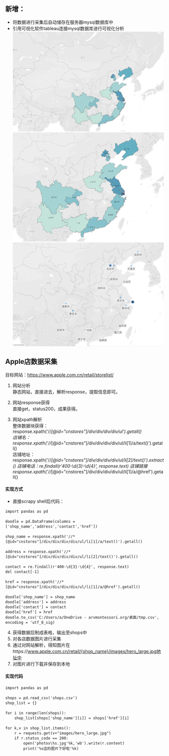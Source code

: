 
## 新增：
- 将数据进行采集后自动储存在服务器mysql数据库中
- 引用可视化软件tableau连接mysql数据库进行可视化分析
![门店区域图](visual\pic1.jpg)
![门店区域图](visual\pic2.jpg)
![门店分布图](visual\pic3.jpg)


## Apple店数据采集

目标网站：https://www.apple.com.cn/retail/storelist/   

1. 网站分析  
    静态网站，直接进去，解析response，提取信息即可。

2. 网站response获得  
    直接get，status200，成果获得。  
 
3. 网站xpath解析  
    整体数据块获得：response.xpath('//*[@id="cnstores"]/div/div/div/div/ul').getall()  
    店铺名：response.xpath('//*[@id="cnstores"]/div/div/div/div/ul/li[1]/a/text()').getall()  
    店铺地址：response.xpath('//*[@id="cnstores"]/div/div/div/div/ul/li[2]/text()').extract()
    店铺电话：re.findall(r'400-\d{3}-\d{4}', response.text)
    店铺链接  response.xpath('//*[@id="cnstores"]/div/div/div/div/ul/li[1]/a/@href').getall()
#### 实现方式
- 直接scrapy shell后代码：

``` 
import pandas as pd

doodle = pd.DataFrame(columns = ['shop_name','address','contact','href'])

shop_name = response.xpath('//*[@id="cnstores"]/div/div/div/div/ul/li[1]/a/text()').getall()  

address = response.xpath('//*[@id="cnstores"]/div/div/div/div/ul/li[2]/text()').getall()

contact = re.findall(r'400-\d{3}-\d{4}', response.text)
del contact[-1]

href = response.xpath('//*[@id="cnstores"]/div/div/div/div/ul/li[1]/a/@href').getall()

doodle['shop_name'] = shop_name  
doodle['address'] = address  
doodle['contact'] = contact  
doodle['href'] = href
doodle.to_csv('C:/Users/a/OneDrive - arvmontessori.org/桌面/tmp.csv', encoding = 'utf_8_sig)
```

4. 获得数据后制成表格，输出至shops中  
5. 对各店数据图片进行采集  
6. 通过对网站解析，得知图片在https://www.apple.com.cn/retail/{shop_name}/images/hero_large.jpg地址中
7. 对图片进行下载并保存到本地

#### 实现代码

```import os
import pandas as pd

shops = pd.read_csv('shops.csv')
shop_list = {}

for i in range(len(shops)):
    shop_list[shops['shop_name'][i]] = shops['href'][i]

for k,v in shop_list.items():
    r = requests.get(v+"images/hero_large.jpg")
    if r.status_code == 200:
        open('photos\%s.jpg'%k,'wb').write(r.content)
        print('%s店的图片下好啦'%k)
```